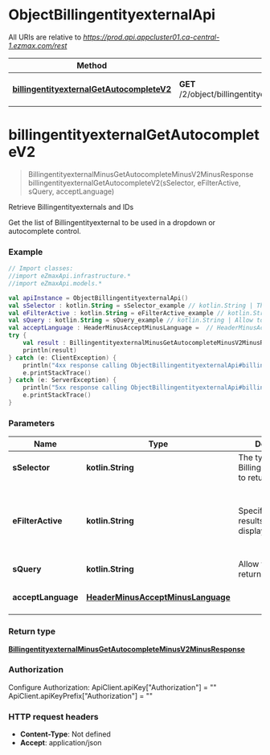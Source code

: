 # ObjectBillingentityexternalApi

All URIs are relative to *https://prod.api.appcluster01.ca-central-1.ezmax.com/rest*

Method | HTTP request | Description
------------- | ------------- | -------------
[**billingentityexternalGetAutocompleteV2**](ObjectBillingentityexternalApi.md#billingentityexternalGetAutocompleteV2) | **GET** /2/object/billingentityexternal/getAutocomplete/{sSelector} | Retrieve Billingentityexternals and IDs


<a id="billingentityexternalGetAutocompleteV2"></a>
# **billingentityexternalGetAutocompleteV2**
> BillingentityexternalMinusGetAutocompleteMinusV2MinusResponse billingentityexternalGetAutocompleteV2(sSelector, eFilterActive, sQuery, acceptLanguage)

Retrieve Billingentityexternals and IDs

Get the list of Billingentityexternal to be used in a dropdown or autocomplete control.

### Example
```kotlin
// Import classes:
//import eZmaxApi.infrastructure.*
//import eZmaxApi.models.*

val apiInstance = ObjectBillingentityexternalApi()
val sSelector : kotlin.String = sSelector_example // kotlin.String | The type of Billingentityexternals to return
val eFilterActive : kotlin.String = eFilterActive_example // kotlin.String | Specify which results we want to display.
val sQuery : kotlin.String = sQuery_example // kotlin.String | Allow to filter the returned results
val acceptLanguage : HeaderMinusAcceptMinusLanguage =  // HeaderMinusAcceptMinusLanguage | 
try {
    val result : BillingentityexternalMinusGetAutocompleteMinusV2MinusResponse = apiInstance.billingentityexternalGetAutocompleteV2(sSelector, eFilterActive, sQuery, acceptLanguage)
    println(result)
} catch (e: ClientException) {
    println("4xx response calling ObjectBillingentityexternalApi#billingentityexternalGetAutocompleteV2")
    e.printStackTrace()
} catch (e: ServerException) {
    println("5xx response calling ObjectBillingentityexternalApi#billingentityexternalGetAutocompleteV2")
    e.printStackTrace()
}
```

### Parameters

Name | Type | Description  | Notes
------------- | ------------- | ------------- | -------------
 **sSelector** | **kotlin.String**| The type of Billingentityexternals to return | [enum: All]
 **eFilterActive** | **kotlin.String**| Specify which results we want to display. | [optional] [default to Active] [enum: All, Active, Inactive]
 **sQuery** | **kotlin.String**| Allow to filter the returned results | [optional]
 **acceptLanguage** | [**HeaderMinusAcceptMinusLanguage**](.md)|  | [optional] [enum: *, en, fr]

### Return type

[**BillingentityexternalMinusGetAutocompleteMinusV2MinusResponse**](BillingentityexternalMinusGetAutocompleteMinusV2MinusResponse.md)

### Authorization


Configure Authorization:
    ApiClient.apiKey["Authorization"] = ""
    ApiClient.apiKeyPrefix["Authorization"] = ""

### HTTP request headers

 - **Content-Type**: Not defined
 - **Accept**: application/json

